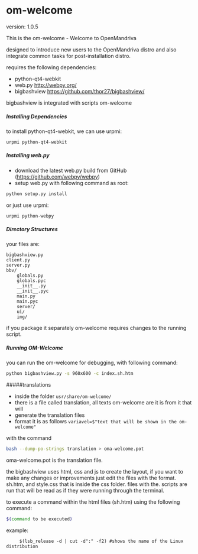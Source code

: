 om-welcome
===========

version: 1.0.5

This is the om-welcome - Welcome to OpenMandriva

designed to introduce new users to the OpenMandriva distro and
also integrate common tasks for post-installation distro.

requires the following dependencies:

- python-qt4-webkit
- web.py http://webpy.org/
- bigbashview https://github.com/thor27/bigbashview/

bigbashview is integrated with scripts om-welcome

##### Installing Dependencies
to install python-qt4-webkit, we can use urpmi:
```sh
urpmi python-qt4-webkit
```

##### Installing web.py
* download the latest web.py build from GitHub (https://github.com/webpy/webpy)
* setup web.py with following command as root:
```sh
python setup.py install
``` 

or just use urpmi:
```sh
urpmi python-webpy
```

##### Directory Structures
your files are:
```
bigbashview.py
client.py
server.py
bbv/
    globals.py
    globals.pyc
    __init__.py
    __init__.pyc
    main.py
    main.pyc
    server/
    ui/
    img/
```

if you package it separately om-welcome requires changes to the running script.

##### Running OM-Welcome
you can run the om-welcome for debugging, with following command:
```sh
python bigbashview.py -s 960x600 -c index.sh.htm
```

#####translations
* inside the folder ```usr/share/om-welcome/ ```
* there is a file called translation, all texts om-welcome are it is from it that will 
* generate the translation files
* format it is as follows
```variavel=$"text that will be shown in the om-welcome"```

with the command
```sh
bash --dump-po-strings translation > oma-welcome.pot
```

oma-welcome.pot is the translation file.

the bigbashview uses html, css and js to create the layout, if you want to make any changes or improvements
just edit the files with the format. sh.htm, and style.css that is inside the css folder.
files with the. scripts are run that will be read as if they were running through the terminal.

to execute a command within the html files (sh.htm) using the following command:
```sh
$(command to be executed)
```

example: 
```
     $(lsb_release -d | cut -d":" -f2) #shows the name of the Linux distribution
```      
